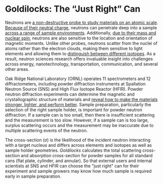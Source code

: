 # Goldilocks: The “Just Right” Can 
Neutrons are [a non-destructive probe to study materials on an atomic scale](https://neutrons.ornl.gov/industry/why-neutrons). [Because of their neutral charge](https://cen.acs.org/articles/88/i8/Making-Use-Neutrons.html), neutrons can penetrate deep into a sample [across a range of sample environments](https://www.isis.stfc.ac.uk/Pages/Why-and-how-to-use-neutrons-and-muons.aspx). Additionally, [due to their mass and nuclear spin](https://cen.acs.org/articles/88/i8/Making-Use-Neutrons.html), neutrons are also sensitive to the location and orientation of magnetic moments. Unlike other probes, neutrons scatter from the nuclei of atoms rather than the electron clouds, making them sensitive to light elements and allowing them to [distinguish between different isotopes](https://doi.org/10.2138/gselements.17.3.155). As a result, neutron sciences research offers invaluable insight into challenges across energy, nanotechnology, transportation, communication, and several other areas. 

Oak Ridge National Laboratory (ORNL) operates 11 spectrometers and 12 diffractometers, including powder diffraction instruments at Spallation Neutron Source (SNS) and High Flux Isotope Reactor (HFIR). Powder neutron diffraction experiments can determine the magnetic and crystallographic structure of materials and [reveal how to make the materials stronger, lighter, and perform better](https://neutrons.ornl.gov/industry/why-neutrons). Sample preparation, particularly the selection of the right sample holder, is important for powder neutron diffraction. If a sample can is too small, then there is insufficient scattering and the measurement is too slow. However, if a sample can is too large, surplus scattering occurs and the measurement may be inaccurate due to multiple scattering events of the neutron.

The cross-section ($\sigma$) is the likelihood of the incident neutron interacting with a target nucleus and differs across elements and isotopes as well as sample holder geometries. *Goldilocks* calculates the total scattering cross-section and absorption cross-section for powder samples for all standard cans (flat plate, cylinder, and annular). So that external users and internal scientists at SNS and HFIR can choose the "just right" can for their experiment and sample growers may know how much sample is required early in sample preparation.